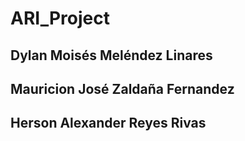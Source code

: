 # ARI_Project
## Dylan Moisés Meléndez Linares
## Mauricion José Zaldaña Fernandez
## Herson Alexander Reyes Rivas